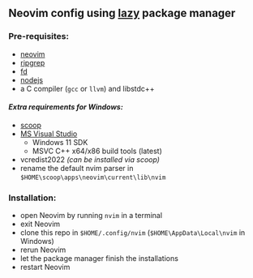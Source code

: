 ## Neovim config using [lazy](https://github.com/folke/lazy.nvim) package manager
### Pre-requisites:
- [neovim](https://neovim.io/)
- [ripgrep](https://github.com/BurntSushi/ripgrep)
- [fd](https://github.com/sharkdp/fd)
- [nodejs](https://nodejs.org)
- a C compiler (`gcc` or `llvm`) and libstdc++

#### *Extra requirements for Windows:*
- [scoop](https://scoop.sh/)
- [MS Visual Studio](https://visualstudio.microsoft.com/downloads/)
  - Windows 11 SDK
  - MSVC C++ x64/x86 build tools (latest)
- vcredist2022 *(can be installed via scoop)*
- rename the default nvim parser in `$HOME\scoop\apps\neovim\current\lib\nvim`

### Installation: 
- open Neovim by running `nvim` in a terminal
- exit Neovim
- clone this repo in `$HOME/.config/nvim` (`$HOME\AppData\Local\nvim` in Windows)
- rerun Neovim
- let the package manager finish the installations
- restart Neovim
